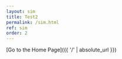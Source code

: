 ```yaml
---
layout: sim
title: Test2
permalink: /sim.html
ref: sim
order: 2
---
```

[Go to the Home Page]({{ '/' | absolute_url }})

